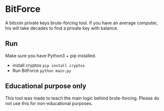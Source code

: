 # BitForce
A bitcoin private keys brute-forcing tool.
If you have an average computer, his will take decades to find a private key with balance.
## Run
Make sure you have Python3 + pip installed.
* install cryptos
`pip install cryptos`
* Run BitForce
`python main.py`
##  Educational purpose only
This tool was made to teach the main logic behind brute-forcing.
Please do not use this for non-educational purposes. 

